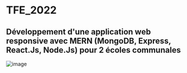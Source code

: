 # TFE_2022
## Développement d'une application web responsive avec MERN (MongoDB, Express, React.Js, Node.Js) pour 2 écoles communales


![image](https://user-images.githubusercontent.com/63374771/159794996-8dfb4dd8-d3ee-4a7c-a902-acc46010607d.png)
